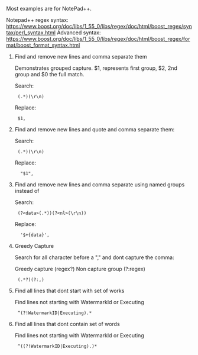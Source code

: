 Most examples are for NotePad++.

Notepad++ regex syntax: https://www.boost.org/doc/libs/1_55_0/libs/regex/doc/html/boost_regex/syntax/perl_syntax.html
Advanced syntax: https://www.boost.org/doc/libs/1_55_0/libs/regex/doc/html/boost_regex/format/boost_format_syntax.html

1. Find and remove new lines and comma separate them
   
   Demonstrates grouped capture. $1, represents first group, $2, 2nd group and $0 the full match.
    
    Search:
    
        (.*)(\r\n)
  
    Replace:
    
        $1,
        
1. Find and remove new lines and quote and comma separate them:
     
     Search:
        
        (.*)(\r\n)
      
     Replace:
     
         "$1", 

1. Find and remove new lines and comma separate using named groups instead of 

     Search:
   
        (?<data>(.*))(?<nl>(\r\n))
   
     Replace:
   
         '$+{data}',
        
1.  Greedy Capture

     Search for all character before a "," and dont capture the comma:
  
     Greedy capture (regex?)
     Non capture group (?:regex)
   
         (.*?)(?:,)

1.  Find all lines that dont start with set of works

     Find lines not starting with WatermarkId or Executing
   
         ^(?!WatermarkID|Executing).*
         
1.  Find all lines that dont contain set of words

     Find lines not starting with WatermarkId or Executing
   
         ^((?!WatermarkID|Executing).)*         
